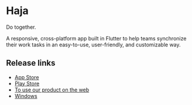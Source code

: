 # Haja

Do together.

A responsive, cross-platform app built in Flutter to help teams synchronize their work tasks in an easy-to-use, user-friendly, and customizable way.

## Release links

- [App Store](#)
- [Play Store](#)
- [To use our product on the web](https://haja-project.web.app/)
- [Windows](#)
